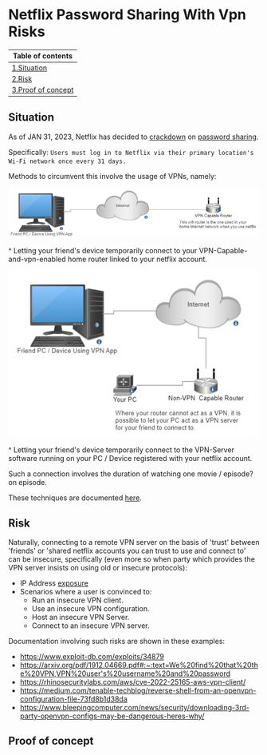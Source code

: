 # Netflix Password Sharing With Vpn Risks

| Table of contents  | 
| ------------- |  
| [1.Situation](#situation)      | 
| [2.Risk](#risk)      | 
| [3.Proof of concept](#proof-of-concept) | 


## Situation

As of JAN 31, 2023, Netflix has decided to [crackdown](https://thestreamable.com/news/confirmed-netflix-unveils-first-details-of-new-anti-password-sharing-measures) on [password sharing](https://sea.ign.com/netflix-1/194903/news/netflix-unveils-plans-to-prevent-password-sharing).

Specifically: ```Users must log in to Netflix via their primary location's Wi-Fi network once every 31 days.```

Methods to circumvent this involve the usage of VPNs, namely:

![alt text](https://github.com/zlw9991/netflix-password-sharing-with-vpn-risks/blob/main/1.PNG)

^ Letting your friend's device temporarily connect to your VPN-Capable-and-vpn-enabled home router linked to your netflix account. 

![alt text](https://github.com/zlw9991/netflix-password-sharing-with-vpn-risks/blob/main/2.PNG)

^ Letting your friend's device temporarily connect to the VPN-Server software running on your PC / Device registered with your netflix account.

Such a connection involves the duration of watching one movie / episode? on episode.

These techniques are documented [here](https://www.top10vpn.com/vpn-setup/home-vpn-server/).

## Risk

Naturally, connecting to a remote VPN server on the basis of 'trust' between 'friends' or 'shared netflix accounts you can trust to use and connect to' can be insecure, specifically (even more so when party which provides the VPN server insists on using old or insecure protocols):
  - IP Address [exposure](https://security.stackexchange.com/questions/29649/does-the-vpn-provider-know-my-dedicated-ip)
  - Scenarios where a user is convinced to:
    - Run an insecure VPN client.
    - Use an insecure VPN configuration.
    - Host an insecure VPN Server.
    - Connect to an insecure VPN server.

Documentation involving such risks are shown in these examples:
  -  https://www.exploit-db.com/exploits/34879
  -  https://arxiv.org/pdf/1912.04669.pdf#:~:text=We%20find%20that%20the%20VPN,VPN%20user's%20username%20and%20password
  -  https://rhinosecuritylabs.com/aws/cve-2022-25165-aws-vpn-client/
  -  https://medium.com/tenable-techblog/reverse-shell-from-an-openvpn-configuration-file-73fd8b1d38da
  -  https://www.bleepingcomputer.com/news/security/downloading-3rd-party-openvpn-configs-may-be-dangerous-heres-why/


## Proof of concept
